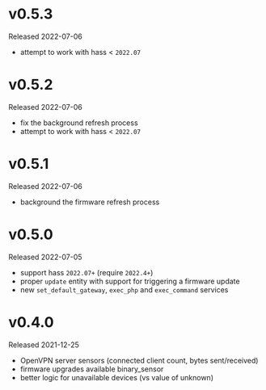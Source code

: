 # v0.5.3

Released 2022-07-06

- attempt to work with hass < `2022.07`

# v0.5.2

Released 2022-07-06

- fix the background refresh process
- attempt to work with hass < `2022.07`

# v0.5.1

Released 2022-07-06

- background the firmware refresh process

# v0.5.0

Released 2022-07-05

- support hass `2022.07+` (require `2022.4+`)
- proper `update` entity with support for triggering a firmware update
- new `set_default_gateway`, `exec_php` and `exec_command` services

# v0.4.0

Released 2021-12-25

- OpenVPN server sensors (connected client count, bytes sent/received)
- firmware upgrades available binary_sensor
- better logic for unavailable devices (vs value of unknown)
